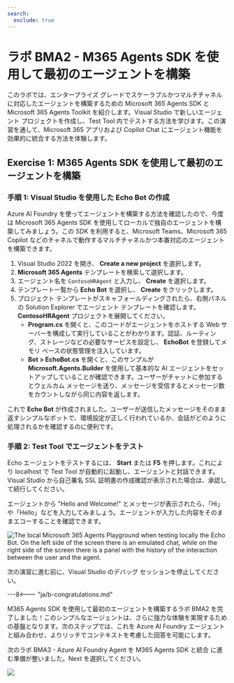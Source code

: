 ```yaml
---
search:
  exclude: true
---
```

# ラボ BMA2 - M365 Agents SDK を使用して最初のエージェントを構築

このラボでは、エンタープライズ グレードでスケーラブルかつマルチチャネルに対応したエージェントを構築するための Microsoft 365 Agents SDK と Microsoft 365 Agents Toolkit を紹介します。Visual Studio で新しいエージェント プロジェクトを作成し、Test Tool 内でテストする方法を学びます。この演習を通して、Microsoft 365 アプリおよび Copilot Chat にエージェント機能を効果的に統合する方法を体験します。

## Exercise 1: M365 Agents SDK を使用して最初のエージェントを構築

### 手順 1: Visual Studio を使用した Echo Bot の作成

Azure AI Foundry を使ってエージェントを構築する方法を確認したので、今度は Microsoft 365 Agents SDK を使用してローカルで独自のエージェントを構築してみましょう。この SDK を利用すると、Microsoft Teams、Microsoft 365 Copilot などのチャネルで動作するマルチチャネルかつ本番対応のエージェントを構築できます。

1. Visual Studio 2022 を開き、 **Create a new project** を選択します。  
1. **Microsoft 365 Agents** テンプレートを検索して選択します。  
1. エージェント名を `ContosoHRAgent` と入力し、 **Create** を選択します。  
1. テンプレート一覧から **Echo Bot** を選択し、 **Create** をクリックします。  
1. プロジェクト テンプレートがスキャフォールディングされたら、右側パネルの Solution Explorer でエージェント テンプレートを確認します。 **ContosoHRAgent** プロジェクトを展開してください。  
    - **Program.cs** を開くと、このコードがエージェントをホストする Web サーバーを構成して実行していることがわかります。認証、ルーティング、ストレージなどの必要なサービスを設定し、 **EchoBot** を登録してメモリ ベースの状態管理を注入しています。  
    - **Bot > EchoBot.cs** を開くと、このサンプルが **Microsoft.Agents.Builder** を使用して基本的な AI エージェントをセットアップしていることが確認できます。ユーザーがチャットに参加するとウェルカム メッセージを送り、メッセージを受信するとメッセージ数をカウントしながら同じ内容を返します。  

これで **Echo Bot** が作成されました。ユーザーが送信したメッセージをそのまま返すシンプルなボットで、環境設定が正しく行われているか、会話がどのように処理されるかを確認するのに便利です。

<cc-end-step lab="bma2" exercise="1" step="1" />

### 手順 2: Test Tool でエージェントをテスト

Echo エージェントをテストするには、 **Start** または **F5** を押します。これにより localhost で Test Tool が自動的に起動し、エージェントと対話できます。Visual Studio から自己署名 SSL 証明書の作成確認が表示された場合は、承認して続行してください。

エージェントから "Hello and Welcome!" とメッセージが表示されたら、「Hi」や「Hello」などを入力してみましょう。エージェントが入力した内容をそのままエコーすることを確認できます。

![The local Microsoft 365 Agents Playground when testing locally the Echo Bot. On the left side of the screen there is an emulated chat, while on the right side of the screen there is a panel with the history of the interaction between the user and the agent.](https://github.com/user-attachments/assets/4562052d-856b-44d5-b2dd-27623d9bed11)

次の演習に進む前に、Visual Studio のデバッグ セッションを停止してください。

<cc-end-step lab="bma2" exercise="1" step="2" />

---8<--- "ja/b-congratulations.md"

M365 Agents SDK を使用して最初のエージェントを構築するラボ BMA2 を完了しました！このシンプルなエージェントは、さらに強力な体験を実現するための基盤となります。次のステップでは、これを Azure AI Foundry エージェントと組み合わせ、よりリッチでコンテキストを考慮した回答を可能にします。

次のラボ BMA3 - Azure AI Foundry Agent を M365 Agents SDK と統合 に進む準備が整いました。Next を選択してください。

<cc-next url="../03-agent-configuration" />

<img src="https://m365-visitor-stats.azurewebsites.net/copilot-camp/custom-engine/agents-sdk/02-agent-with-agents-sdk--ja" />